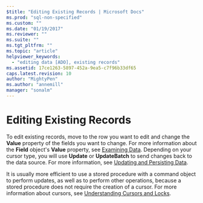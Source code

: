 ```yaml
---
$title: "Editing Existing Records | Microsoft Docs"
ms.prod: "sql-non-specified"
ms.custom: ""
ms.date: "01/19/2017"
ms.reviewer: ""
ms.suite: ""
ms.tgt_pltfrm: ""
ms.topic: "article"
helpviewer_keywords: 
  - "editing data [ADO], existing records"
ms.assetid: 17ce1263-5897-452a-9ea5-c7f96b33df65
caps.latest.revision: 10
author: "MightyPen"
ms.author: "annemill"
manager: "sonalm"
---
```

# Editing Existing Records
To edit existing records, move to the row you want to edit and change the **Value** property of the fields you want to change. For more information about the **Field** object's **Value** property, see [Examining Data](../../../ado/guide/data/examining-data.md). Depending on your cursor type, you will use **Update** or **UpdateBatch** to send changes back to the data source. For more information, see [Updating and Persisting Data](../../../ado/guide/data/updating-and-persisting-data.md).  
  
 It is usually more efficient to use a stored procedure with a command object to perform updates, as well as to perform other operations, because a stored procedure does not require the creation of a cursor. For more information about cursors, see [Understanding Cursors and Locks](../../../ado/guide/data/understanding-cursors-and-locks.md).